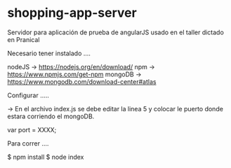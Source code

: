 # shopping-app-server
Servidor para aplicación de prueba de angularJS usado en el taller dictado en Pranical


Necesario tener instalado ....

nodeJS -> https://nodejs.org/en/download/
npm -> https://www.npmjs.com/get-npm
mongoDB -> https://www.mongodb.com/download-center#atlas

Configurar .....

-> En el archivo index.js se debe editar la linea 5 y colocar le puerto donde
estara corriendo el mongoDB.

var port = XXXX;


Para correr ....

$ npm install
$ node index
